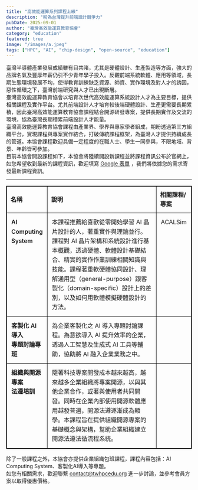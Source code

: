 ```yaml
---
title: "高效能運算系列課程上線"
description: "盼為台灣提升前端設計競爭力"
pubDate: 2025-09-01
author: "臺灣高效能運算教育協會"
category: "education"
featured: true
image: "/images/a.jpeg"
tags: ["HPC", "AI", "chip-design", "open-source", "education"]
---
```


臺灣半導體產業發展成績雖有目共睹，尤其是硬體設計、生產製造等方面，強大的品牌名氣及豐厚年薪仍引不少青年學子投入。反觀前端系統軟體、應用等領域，長期生態環境發展不均，使得教育訓練缺乏資源、師資、實作環境及對人才的誘因，惡性循環之下，臺灣前端研究與人才已出現斷層。
<br>
臺灣高效能運算教育協會以培育次世代高效能運算系統設計人才為主要目標，提供相關課程及實作平台。尤其前端設計人才培育較後端硬體設計、生產更需要長期累積，因此臺灣高效能運算教育協會課程結合開源研發專案，提供長期實作及交流的環境，協為臺灣長期積累前端設計人才能量。
<br>
臺灣高效能運算教育協會課程由產業界、學界與專家學者組成，期盼透過第三方組織平台，實現課程與專案實作結合，打破傳統課程框架，為臺灣人才提供持續成長的管道。本協會課程歡迎具備一定程度的在職人士、學生一同參與，不限地域、背景、年齡皆可參加。
<br>
目前本協會開設課程如下，本協會將陸續開設新課程並將課程資訊公布於官網上，如您希望收到最新的課程資訊，歡迎填寫 [Google 表單](https://docs.google.com) ，我們將依據您的需求寄發最新課程資訊。

---

<!-- 黑框表格（粗線、內外皆黑） -->
<table style="width:100%; border-collapse:collapse; table-layout:fixed; border:1px solid #000; font-size:16px; line-height:1.6;">
  <colgroup>
    <col style="width:18%;">
    <col style="width:64%;">
    <col style="width:18%;">
  </colgroup>
  <thead>
    <tr>
      <th style="border:1px solid #000; padding:10px; text-align:left;">名稱</th>
      <th style="border:1px solid #000; padding:10px; text-align:left;">說明</th>
      <th style="border:1px solid #000; padding:10px; text-align:left;">相關課程/專案</th>
    </tr>
  </thead>
  <tbody>
    <tr>
      <td style="border:1px solid #000; padding:12px; vertical-align:top; font-weight:600;">
        AI Computing<br>System
      </td>
      <td style="border:1px solid #000; padding:12px; vertical-align:top;">
        本課程推薦給喜歡從零開始學習 AI 晶片設計的人，著重實作與理論並行。課程對 AI 晶片架構和系統設計進行基本概觀，透過硬體、軟體設計基礎結合、精實的實作作業訓練相關知識與技能。課程著重軟硬體協同設計、理解通用型（general-purpose）跟客製化（domain-specific）設計上的差別，以及如何用軟體模擬硬體設計的方法。
      </td>
      <td style="border:1px solid #000; padding:12px; vertical-align:top;">ACALSim</td>
    </tr>
    <tr>
      <td style="border:1px solid #000; padding:12px; vertical-align:top; font-weight:600;">
        客製化 AI 導入<br>專題討論專班
      </td>
      <td style="border:1px solid #000; padding:12px; vertical-align:top;">
        為企業客製化之 AI 導入專題討論課程。為意欲導入 AI 提升效率的企業，透過人工智慧及生成式 AI 工具等輔助，協助將 AI 融入企業業務之中。
      </td>
      <td style="border:1px solid #000; padding:12px; vertical-align:top;"></td>
    </tr>
    <tr>
      <td style="border:1px solid #000; padding:12px; vertical-align:top; font-weight:600;">
        組織與開源專案<br>法遵培訓
      </td>
      <td style="border:1px solid #000; padding:12px; vertical-align:top;">
        隨著科技專案開發成本越來越高，越來越多企業組織將專案開源，以與其他企業合作，或著與使用者共同開發。同時在企業內部使用開源軟體應用越發普遍，開源法遵逐漸成為顯學。本課程旨在提供組織開源專案的基礎概念與架構，幫助企業組織建立開源法遵法循流程系統。
      </td>
      <td style="border:1px solid #000; padding:12px; vertical-align:top;"></td>
    </tr>
  </tbody>
</table>

除了一般課程之外，本協會亦提供企業組織包班課程，課程內容包括：AI Computing System、客製化AI導入等專題。  
如您有相關需求，歡迎聯繫 [contact@twhpcedu.org](mailto:contact@twhpcedu.org) 進一步討論，並參考會員方案以取得優惠價格。